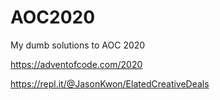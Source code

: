 # AOC2020
My dumb solutions to AOC 2020

https://adventofcode.com/2020

https://repl.it/@JasonKwon/ElatedCreativeDeals
